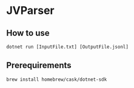 # JVParser

## How to use

```
dotnet run [InputFile.txt] [OutputFile.jsonl]
```

## Prerequirements

```
brew install homebrew/cask/dotnet-sdk
```
